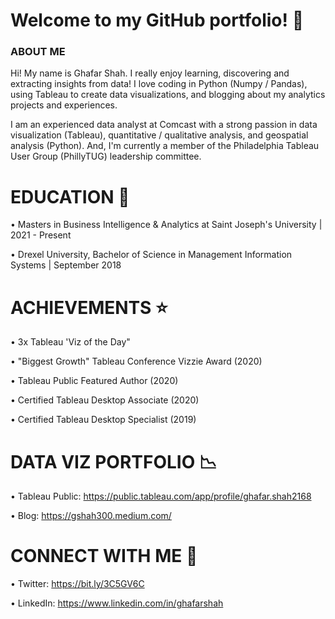  # Welcome to my GitHub portfolio! :wave:

### ABOUT ME

Hi! My name is Ghafar Shah. I really enjoy learning, discovering and extracting insights from data! I love coding in Python (Numpy / Pandas), using Tableau to create data visualizations, and blogging about my analytics projects and experiences.

I am an experienced data analyst at Comcast with a strong passion in data visualization (Tableau), quantitative / qualitative analysis, and geospatial analysis (Python). And, I'm currently a member of the Philadelphia Tableau User Group (PhillyTUG) leadership committee.

# EDUCATION 🏫

• Masters in Business Intelligence & Analytics at Saint Joseph's University | 2021 - Present

• Drexel University, Bachelor of Science in Management Information Systems | September 2018

# ACHIEVEMENTS ⭐

• 3x Tableau 'Viz of the Day"

• "Biggest Growth" Tableau Conference Vizzie Award (2020)

• Tableau Public Featured Author (2020)

• Certified Tableau Desktop Associate (2020)

• Certified Tableau Desktop Specialist (2019)

# DATA VIZ PORTFOLIO 📉

• Tableau Public: https://public.tableau.com/app/profile/ghafar.shah2168

• Blog: https://gshah300.medium.com/

# CONNECT WITH ME 🤝

• Twitter: https://bit.ly/3C5GV6C

• LinkedIn: https://www.linkedin.com/in/ghafarshah





